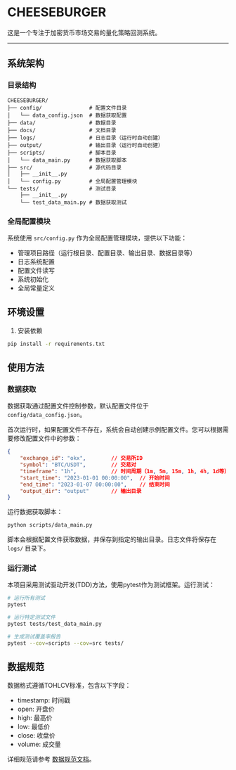 # CHEESEBURGER

这是一个专注于加密货币市场交易的量化策略回测系统。

---

## 系统架构

### 目录结构

```
CHEESEBURGER/
├── config/               # 配置文件目录
│   └── data_config.json  # 数据获取配置
├── data/                 # 数据目录
├── docs/                 # 文档目录
├── logs/                 # 日志目录（运行时自动创建）
├── output/               # 输出目录（运行时自动创建）
├── scripts/              # 脚本目录
│   └── data_main.py      # 数据获取脚本
├── src/                  # 源代码目录
│   ├── __init__.py       
│   └── config.py         # 全局配置管理模块
└── tests/                # 测试目录
    ├── __init__.py
    └── test_data_main.py # 数据获取测试
```

### 全局配置模块

系统使用 `src/config.py` 作为全局配置管理模块，提供以下功能：

- 管理项目路径（运行根目录、配置目录、输出目录、数据目录等）
- 日志系统配置
- 配置文件读写
- 系统初始化
- 全局常量定义

## 环境设置

1. 安装依赖
```bash
pip install -r requirements.txt
```

## 使用方法

### 数据获取

数据获取通过配置文件控制参数，默认配置文件位于 `config/data_config.json`。

首次运行时，如果配置文件不存在，系统会自动创建示例配置文件。您可以根据需要修改配置文件中的参数：

```json
{
    "exchange_id": "okx",        // 交易所ID
    "symbol": "BTC/USDT",        // 交易对
    "timeframe": "1h",           // 时间周期（1m, 5m, 15m, 1h, 4h, 1d等）
    "start_time": "2023-01-01 00:00:00",  // 开始时间
    "end_time": "2023-01-07 00:00:00",    // 结束时间
    "output_dir": "output"       // 输出目录
}
```

运行数据获取脚本：

```bash
python scripts/data_main.py
```

脚本会根据配置文件获取数据，并保存到指定的输出目录。日志文件将保存在 `logs/` 目录下。

### 运行测试

本项目采用测试驱动开发(TDD)方法，使用pytest作为测试框架。运行测试：

```bash
# 运行所有测试
pytest

# 运行特定测试文件
pytest tests/test_data_main.py

# 生成测试覆盖率报告
pytest --cov=scripts --cov=src tests/
```

## 数据规范

数据格式遵循TOHLCV标准，包含以下字段：
- timestamp: 时间戳
- open: 开盘价
- high: 最高价
- low: 最低价
- close: 收盘价
- volume: 成交量

详细规范请参考 [数据规范文档](docs/data_regulation.md)。

